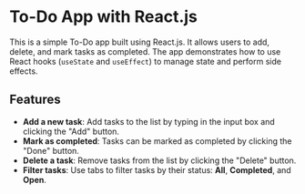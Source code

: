 # To-Do App with React.js

This is a simple To-Do app built using React.js. It allows users to add, delete, and mark tasks as completed. The app demonstrates how to use React hooks (`useState` and `useEffect`) to manage state and perform side effects.

## Features

- **Add a new task**: Add tasks to the list by typing in the input box and clicking the "Add" button.
- **Mark as completed**: Tasks can be marked as completed by clicking the "Done" button.
- **Delete a task**: Remove tasks from the list by clicking the "Delete" button.
- **Filter tasks**: Use tabs to filter tasks by their status: **All**, **Completed**, and **Open**.
